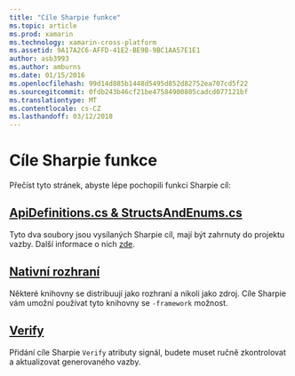 ```yaml
---
title: "Cíle Sharpie funkce"
ms.topic: article
ms.prod: xamarin
ms.technology: xamarin-cross-platform
ms.assetid: 9A17A2C6-AFFD-41E2-BE9B-9BC1AA57E1E1
author: asb3993
ms.author: amburns
ms.date: 01/15/2016
ms.openlocfilehash: 99d14d885b1448d5495d852d82752ea707cd5f22
ms.sourcegitcommit: 0fdb243b46cf21be47584900805cadcd077121bf
ms.translationtype: MT
ms.contentlocale: cs-CZ
ms.lasthandoff: 03/12/2018
---
```

# <a name="objective-sharpie-features"></a>Cíle Sharpie funkce

Přečíst tyto stránek, abyste lépe pochopili funkcí Sharpie cíl:

## <a name="apidefinitionscs--structsandenumscsapidefinitions-structsandenumsmd"></a>[**ApiDefinitions.cs & StructsAndEnums.cs**](apidefinitions-structsandenums.md)

Tyto dva soubory jsou vysílaných Sharpie cíl, mají být zahrnuty do projektu vazby. Další informace o nich [zde](apidefinitions-structsandenums.md).

## <a name="native-frameworksnative-frameworksmd"></a>[**Nativní rozhraní**](native-frameworks.md)

Některé knihovny se distribuují jako rozhraní a nikoli jako zdroj.
Cíle Sharpie vám umožní používat tyto knihovny se `-framework` možnost.

## <a name="verifyverifymd"></a>[**Verify**](verify.md)

Přidání cíle Sharpie `Verify` atributy signál, budete muset ručně zkontrolovat a aktualizovat generovaného vazby. 

